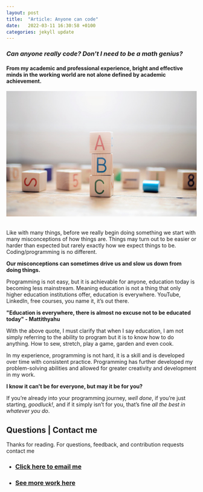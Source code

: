 ```yaml
---
layout: post
title:  "Article: Anyone can code"
date:   2022-03-11 16:30:58 +0100
categories: jekyll update
---
```


### *Can anyone really code? Don't I need to be a math genius?*  

#### From my academic and professional experience, bright and effective minds in the working world are not alone defined by academic achievement.


<img src="/images/abc_blocks.jpg"/>

<br>
<br>

Like with many things, before we really begin doing something we start with many misconceptions of how things are. Things may turn out to be easier or harder than expected but rarely exactly how we expect things to be. 
Coding/programming is no different. 

**Our misconceptions can sometimes drive us and slow us down from doing things.**

Programming is not easy, but it is achievable for anyone, education today is becoming less mainstream. Meaning education is not a thing that only higher education institutions offer, education is everywhere. YouTube, LinkedIn, free courses, you name it, it’s out there. 

**"Education is everywhere, there is almost no excuse not to be educated today" - Mattithyahu**

With the above quote, I must clarify that when I say education, I am not simply referring to the ability to program but it is to know how to do anything. How to sew, stretch, play a game, garden and even cook. 

In my experience, programming is not hard, it is a skill and is developed over time with consistent practice. Programming has further developed my problem-solving abilities and allowed for greater creativity and development in my work.

**I know it can't be for everyone, but may it be for you?**

If you’re already into your programming journey, *well done*, if you’re just starting, *goodluck!*, and if it simply isn’t for you, that’s fine *all the best in whatever you do*. 

## Questions | Contact me 
Thanks for reading.
For questions, feedback, and contribution requests contact me
* ### [Click here to email me](mailto:contactmattithyahu@gmail.com) 
* ### [See more work here](https://mattithyahudata.github.io/)

[jekyll-docs]: https://jekyllrb.com/docs/home
[jekyll-gh]:   https://github.com/jekyll/jekyll
[jekyll-talk]: https://talk.jekyllrb.com/
